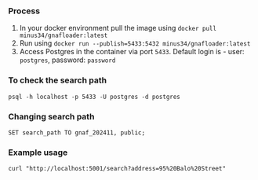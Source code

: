 ### Process
1. In your docker environment pull the image using `docker pull minus34/gnafloader:latest`
2. Run using `docker run --publish=5433:5432 minus34/gnafloader:latest`
3. Access Postgres in the container via port `5433`. Default login is - user: `postgres`, password: `password`
### To check the search path
`psql -h localhost -p 5433 -U postgres -d postgres`
### Changing search path
`SET search_path TO gnaf_202411, public;`
### Example usage
`curl "http://localhost:5001/search?address=95%20Balo%20Street"`